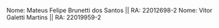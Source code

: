 Nome: Mateus Felipe Brunetti dos Santos || RA: 22012698-2
Nome: Vitor Galetti Martins || RA: 22019959-2
